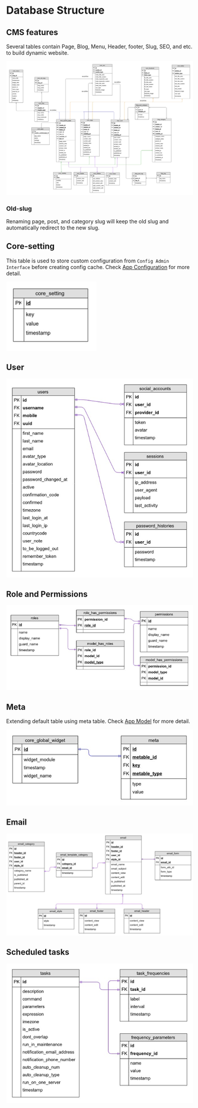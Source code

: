 # Database Structure

  
## CMS features  

Several tables contain Page, Blog, Menu, Header, footer, Slug, SEO, and etc. to build dynamic website.

![main](images/main_DB_driagram.jpg)

### Old-slug

Renaming page, post, and category slug will keep the old slug and automatically redirect to the new slug.

## Core-setting

This table is used to store custom configuration from `Config Admin Interface` before creating config cache. Check [App Configuration](app-configuration.md) for more detail.

![Core_setting](images/core_setting_main_DB_driagram.png)

## User

![user](images/user_DB_driagram.jpg) 

## Role and Permissions

![role_permission](images/role_permission_DB_driagram.jpg)

## Meta
Extending default table using meta table. Check [App Model](app-model.md) for more detail.
<!-- TODO: @pam ยังไม่ครบขาด user, and etc. ต้องรอ เจน แก้ไข app-model.md ก่อน -->

![meta](images/meta_DB_driagram.jpg)

## Email

![email](images/email_DB_diagram.png)

## Scheduled tasks

![task](images/task_DB_driagram.jpg)